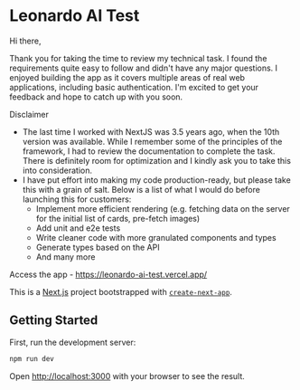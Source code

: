 # Leonardo AI Test

Hi there,

Thank you for taking the time to review my technical task. I found the requirements quite easy to follow and didn't have any major questions. I enjoyed building the app as it covers multiple areas of real web applications, including basic authentication. I'm excited to get your feedback and hope to catch up with you soon.

Disclaimer

- The last time I worked with NextJS was 3.5 years ago, when the 10th version was available. While I remember some of the principles of the framework, I had to review the documentation to complete the task. There is definitely room for optimization and I kindly ask you to take this into consideration.
- I have put effort into making my code production-ready, but please take this with a grain of salt. Below is a list of what I would do before launching this for customers:
  - Implement more efficient rendering (e.g. fetching data on the server for the initial list of cards, pre-fetch images)
  - Add unit and e2e tests
  - Write cleaner code with more granulated components and types
  - Generate types based on the API
  - And many more

Access the app - https://leonardo-ai-test.vercel.app/

This is a [Next.js](https://nextjs.org) project bootstrapped with [`create-next-app`](https://nextjs.org/docs/app/api-reference/cli/create-next-app).

## Getting Started

First, run the development server:

```bash
npm run dev
```

Open [http://localhost:3000](http://localhost:3000) with your browser to see the result.
